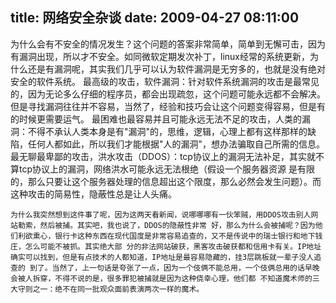 title: 网络安全杂谈
date: 2009-04-27 08:11:00
---

为什么会有不安全的情况发生？这个问题的答案非常简单，简单到无懈可击，因为有漏洞出现，所以才不安全。如同微软定期发次补丁，linux经常的系统更新，为什么还是有漏洞呢，其实我们几乎可以认为软件漏洞是无穷多的，也就是没有绝对安全的软件系统。
        最高级的攻击，软件漏洞：针对软件系统漏洞的攻击是最常见的，因为无论多么仔细的程序员，都会出现疏忽，这个问题可能永远都不会解决。但是寻找漏洞往往并不容易，当然了，经验和技巧会让这个问题变得容易，但是有的时候更需要运气。
        最困难也最容易并且可能永远无法不足的攻击，人类的漏洞：不得不承认人类本身是有"漏洞"的，思维，逻辑，心理上都有这样那样的缺陷，任何人都如此，所以我们才能根据"人的漏洞"，想办法骗取自己所需的信息。
        最无聊最卑鄙的攻击，洪水攻击（DDOS）：tcp协议上的漏洞无法补足，其实就不算tcp协议上的漏洞，网络洪水可能永远无法根绝（假设一个服务器资源 是有限的，那么只要让这个服务器处理的信息超出这个限度，那么必然会发生问题）。而这种攻击的简易性，隐蔽性总是让人头痛。

    为什么我突然想到这件事了呢，因为这两天看新闻，说哪哪哪有一伙笨贼，用DDOS攻击别人网站勒索，然后被捕。其实吧，我也说了，DDOS的隐蔽性非常 好，那么为什么会被捕呢？因为他们利欲熏心，银行卡这种东西在现代国度是非常容易追查的，又不是传说中的瑞士银行和地下钱庄，怎么可能不被抓。其实绝大部 分的非法网站破获，黑客攻击破获都和信用卡有关。IP地址确实可以找到，但是有点技术的人都知道，IP地址是最容易隐藏的，挂3层跳板就一辈子没人追查的 到了。当然了，上一句话是夸张了一点，因为一个伎俩不能总用，一个伎俩总用的话早晚会被人拆穿，不得不说的是，很多罪犯被捕就是因为这种侥幸心理，他们都 不知道魔术师的三大守则之一：绝不在同一批观众面前表演两次一样的魔术。